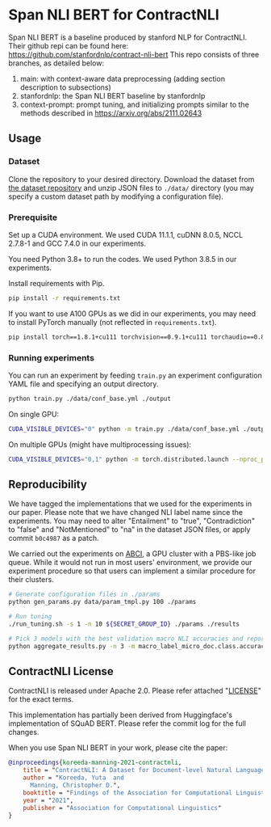 # Span NLI BERT for ContractNLI

Span NLI BERT is a baseline produced by stanford NLP for ContractNLI. Their github repi can be found here: https://github.com/stanfordnlp/contract-nli-bert
This repo consists of three branches, as detailed below:
1. main: with context-aware data preprocessing (adding section description to subsections)
2. stanfordnlp: the Span NLI BERT baseline by stanfordnlp
3. context-prompt: prompt tuning, and initializing prompts similar to the methods described in https://arxiv.org/abs/2111.02643

## Usage

### Dataset

Clone the repository to your desired directory.
Download the dataset from [the dataset repository](https://stanfordnlp.github.io/contract-nli/) and unzip JSON files to `./data/` directory (you may specify a custom dataset path by modifying a configuration file).

### Prerequisite

Set up a CUDA environment.
We used CUDA 11.1.1, cuDNN 8.0.5, NCCL 2.7.8-1 and GCC 7.4.0 in our experiments.

You need Python 3.8+ to run the codes.
We used Python 3.8.5 in our experiments.

Install requirements with Pip.

```bash
pip install -r requirements.txt
```

If you want to use A100 GPUs as we did in our experiments, you may need to install PyTorch manually (not reflected in `requirements.txt`).

```bash
pip install torch==1.8.1+cu111 torchvision==0.9.1+cu111 torchaudio==0.8.1 -f https://download.pytorch.org/whl/torch_stable.html
```

### Running experiments

You can run an experiment by feeding `train.py` an experiment configuration YAML file and specifying an output directory.

```bash
python train.py ./data/conf_base.yml ./output
```
On single GPU:
```bash
CUDA_VISIBLE_DEVICES="0" python -m train.py ./data/conf_base.yml ./output
```
On multiple GPUs (might have multiprocessing issues):
```bash
CUDA_VISIBLE_DEVICES="0,1" python -m torch.distributed.launch --nproc_per_node 2 train.py ./data/conf_base.yml ./output
```

## Reproducibility

We have tagged the implementations that we used for the experiments in our paper.
Please note that we have changed NLI label name since the experiments.
You may need to alter "Entailment" to "true", "Contradiction" to "false" and "NotMentioned" to "na" in the dataset JSON files, or apply commit `b0c4987` as a patch.

We carried out the experiments on [ABCI](abci.ai), a GPU cluster with a PBS-like job queue.
While it would not run in most users' environment, we provide our experiment procedure so that users can implement a similar procedure for their clusters.

```bash
# Generate configuration files in ./params
python gen_params.py data/param_tmpl.py 100 ./params

# Run tuning
./run_tuning.sh -s 1 -n 10 ${SECRET_GROUP_ID} ./params ./results

# Pick 3 models with the best validation macro NLI accuracies and report the average
python aggregate_results.py -n 3 -m macro_label_micro_doc.class.accuracy -o aggregated_metrics.txt ./results
```

## ContractNLI License

ContractNLI is released under Apache 2.0.
Please refer attached "[LICENSE](./LICENSE)" for the exact terms.

This implementation has partially been derived from Huggingface's implementation of SQuAD BERT.
Please refer the commit log for the full changes.

When you use Span NLI BERT in your work, please cite the paper:

```bibtex
@inproceedings{koreeda-manning-2021-contractnli,
    title = "ContractNLI: A Dataset for Document-level Natural Language Inference for Contracts",
    author = "Koreeda, Yuta  and
      Manning, Christopher D.",
    booktitle = "Findings of the Association for Computational Linguistics: EMNLP 2021",
    year = "2021",
    publisher = "Association for Computational Linguistics"
}
```
